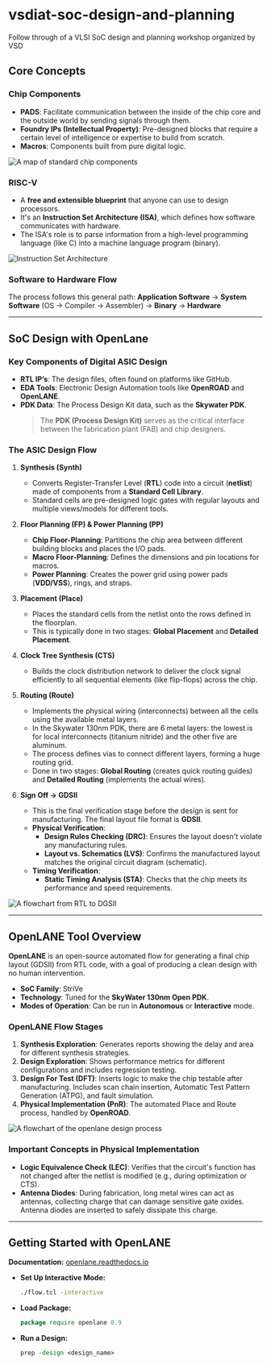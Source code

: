 # vsdiat-soc-design-and-planning
Follow through of a VLSI SoC design and planning workshop organized by VSD


## Core Concepts

### Chip Components
* **PADS**: Facilitate communication between the inside of the chip core and the outside world by sending signals through them.
* **Foundry IPs (Intellectual Property)**: Pre-designed blocks that require a certain level of intelligence or expertise to build from scratch.
* **Macros**: Components built from pure digital logic.

![A map of standard chip components](./Images/chipcomponents.png)

### RISC-V
* A **free and extensible blueprint** that anyone can use to design processors.
* It's an **Instruction Set Architecture (ISA)**, which defines how software communicates with hardware.
* The ISA's role is to parse information from a high-level programming language (like C) into a machine language program (binary).

![Instruction Set Architecture](./Images/isariscv.png)

### Software to Hardware Flow
The process follows this general path:
**Application Software** → **System Software** (OS → Compiler → Assembler) → **Binary** → **Hardware**

---

## SoC Design with OpenLane

### Key Components of Digital ASIC Design
* **RTL IP’s**: The design files, often found on platforms like GitHub.
* **EDA Tools**: Electronic Design Automation tools like **OpenROAD** and **OpenLANE**.
* **PDK Data**: The Process Design Kit data, such as the **Skywater PDK**.
    > The **PDK (Process Design Kit)** serves as the critical interface between the fabrication plant (FAB) and chip designers.

### The ASIC Design Flow
1.  **Synthesis (Synth)**
    * Converts Register-Transfer Level (**RTL**) code into a circuit (**netlist**) made of components from a **Standard Cell Library**.
    * Standard cells are pre-designed logic gates with regular layouts and multiple views/models for different tools.

2.  **Floor Planning (FP) & Power Planning (PP)**
    * **Chip Floor-Planning**: Partitions the chip area between different building blocks and places the I/O pads.
    * **Macro Floor-Planning**: Defines the dimensions and pin locations for macros.
    * **Power Planning**: Creates the power grid using power pads (**VDD/VSS**), rings, and straps.

3.  **Placement (Place)**
    * Places the standard cells from the netlist onto the rows defined in the floorplan.
    * This is typically done in two stages: **Global Placement** and **Detailed Placement**.

4.  **Clock Tree Synthesis (CTS)**
    * Builds the clock distribution network to deliver the clock signal efficiently to all sequential elements (like flip-flops) across the chip.

5.  **Routing (Route)**
    * Implements the physical wiring (interconnects) between all the cells using the available metal layers.
    * In the Skywater 130nm PDK, there are 6 metal layers: the lowest is for local interconnects (titanium nitride) and the other five are aluminum.
    * The process defines vias to connect different layers, forming a huge routing grid.
    * Done in two stages: **Global Routing** (creates quick routing guides) and **Detailed Routing** (implements the actual wires).

6.  **Sign Off → GDSII**
    * This is the final verification stage before the design is sent for manufacturing. The final layout file format is **GDSII**.
    * **Physical Verification**:
        * **Design Rules Checking (DRC)**: Ensures the layout doesn't violate any manufacturing rules.
        * **Layout vs. Schematics (LVS)**: Confirms the manufactured layout matches the original circuit diagram (schematic).
    * **Timing Verification**:
        * **Static Timing Analysis (STA)**: Checks that the chip meets its performance and speed requirements.

![A flowchart from RTL to DGSII](./Images/rtltogdsiiflow.png)

---

## OpenLANE Tool Overview

**OpenLANE** is an open-source automated flow for generating a final chip layout (GDSII) from RTL code, with a goal of producing a clean design with no human intervention.

* **SoC Family**: StriVe
* **Technology**: Tuned for the **SkyWater 130nm Open PDK**.
* **Modes of Operation**: Can be run in **Autonomous** or **Interactive** mode.

### OpenLANE Flow Stages
1.  **Synthesis Exploration**: Generates reports showing the delay and area for different synthesis strategies.
2.  **Design Exploration**: Shows performance metrics for different configurations and includes regression testing.
3.  **Design For Test (DFT)**: Inserts logic to make the chip testable after manufacturing. Includes scan chain insertion, Automatic Test Pattern Generation (ATPG), and fault simulation.
4.  **Physical Implementation (PnR)**: The automated Place and Route process, handled by **OpenROAD**.

![A flowchart of the openlane design process](./Images/openlaneflow.png)


### Important Concepts in Physical Implementation
* **Logic Equivalence Check (LEC)**: Verifies that the circuit's function has not changed after the netlist is modified (e.g., during optimization or CTS).
* **Antenna Diodes**: During fabrication, long metal wires can act as antennas, collecting charge that can damage sensitive gate oxides. Antenna diodes are inserted to safely dissipate this charge.

---

## Getting Started with OpenLANE

**Documentation:** [openlane.readthedocs.io](https://openlane.readthedocs.io/en/latest/usage/index.html)



* **Set Up Interactive Mode:**
    ```bash
    ./flow.tcl -interactive
    ```
* **Load Package:**
    ```tcl
    package require openlane 0.9
    ```
* **Run a Design:**
    ```tcl
    prep -design <design_name>
    ```